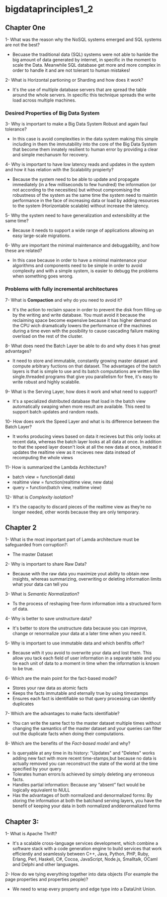 # bigdataprinciples1_2

## Chapter One

1- What was the reason why the NoSQL systems emerged and SQL systems are not the best?
* Becuase the traditional data (SQL) systems were not able to hanlde the big amount of data generated by internet, in specific in the moment to scale the Data. Meanwhile SQL database get more and more complex in order to handle it and are not tolerant to human mistakes!

2- What is Horizontal partioning or Sharding and how does it work? 
* It's the use of multiple database servers that are spread the table around the whole servers. In specific this technique spreads the write load across multiple machines. 

### Desired Properties of Big Data System

3- Why is important to make a Big Data System Robust and again faul tolerance?
* In this case is avoid complexities in the data system making this simple including in them the immutability into the core of the Big Data System that become them innately resilient to human error by providing a clear and simple mechanusm for recovery.

4- Why is important to have low latency reads and updates in the system and how it has relation with the Scalability propierty?
* Because the system need to be able to update and propagate immediately (in a few milliseconds to few hundred) the information (or not according to the necesities) but without compromising the robustness of the system as the same time the system need to maintin performance in the face of increasing data or load by adding resources to the system (Horizontable scalable) without increase the latency.

5- Why the system need to have generalization and extensibility at the same time? 
* Because it needs to support a wide range of applications allowing an easy large-scale migrations.

6- Why are important the minimal maintenance and debuggability, and how these are related?
* In this case because in order to have a minimal maintenance your algorithms and components need to be simple in order to avoid complexity and with a simple system, is easier to debugg the problems when something goes wrong. 

### Problems with fully incremental architectures

7- What is **Compaction** and why do you need to avoid it?
* It's the action to reclaim space in order to prevent the disk from filling up by the writing and write database. You must avoid it because the reclaiming space become expensive because it has higher demand on the CPU wich dramatically lowers the performance of the machines during a time even with the posibility to cause cascading failure making overload on the rest of the cluster.

8- What does need the Batch Layer be able to do and why does it has great advantages?
* It need to store and immutable, constantly growing master dataset and compute arbitrary fuctions on that dataset. The advantages of the batch layers is that is simple to use and its batch computations are written like single.threaded programs that give you parallelism for free, it's easy to write robust and highly scalablle.

9- What is the Serving Layer, how does it work and what need to support?
* It's a specialized distributed database that load in the batch view automatically swaping when more result are available. This need to support batch updates and random reads.

10- How does work the Speed Layer and what is its difference between the Batch Layer?
* It works producing views based on data it recieves but this only looks at recent data, whereas the batch layer looks at all data at once. In addition to that the speed layer doesn't look at all the new data at once, instead it updates the realtime view as it recieves new data instead of recomputing the whole views

11- How is summarized the Lambda Architecture?
* batch view = function(all data)
* realtime view = function(realtime view, new data)
* query = function(batch view, realtime view)

12- What is *Complexity isolation*?
* It's the capacity to discard  pieces  of  the  realtime  view  as  they’re  no  longer needed, other words because they are only temporary.

## Chapter 2

1- What is the most important part of Lamda architecture must be safeguarded from corruption?:
* The master Dataset

2- Why is important to share Raw Data?
* Because with the raw data you maximize yout ability to obtain new insights, whereas summarizing, overwriting or deleting information limits what your data can tell you

3- What is *Semantic Normalization*?
* Ts  the  process  of  reshaping  free-form information into a structured form of data.

4- Why is better to save unstructure data?
* It's better to store the unstructure data because you can improve, change or renormalize your data at a later time when you need it.

5- Why is important to use immutable data and which benifits offer?
* Because with it you avoid to overwrite your data and lost them. This allow you tack each field of user information in a separate table and you tie each unit of data to a moment in time when the information is known to be true.

6- Which are the main point for the fact-based model?
* Stores your raw data as atomic facts
* Keeps the facts immutable and eternally true by using timestamps 
* Ensures each fact is identifiable so that query processing can identify duplicates

7- Which are the advantages to make facts identifiable?
* You can write the same fact to the master dataset multiple times without changing the samantics of the master dataset and your queries can filter out the duplicate facts when doing their computations.

8- Which are the benefits of the *Fact-based model* and why?
* Is queryable at any time in its history: "Updates" and "Deletes" works adding new fact with more recent time-stamps,but because no data is actually removed you can reconstruct the state of the world at the time specified by your query
* Tolerates human errors:Is achieved by simply deleting any erroneous facts.
* Handles partial information: Because any  “absent”  fact  would  be  logically  equivalent  to  NULL
* Has the advantages of both normalized and denormalized forms: By storing the information at both the batchand serving layers, you have the benefit of keeping your data in both normalized anddenormalized forms


## Chapter 3:

1- What is Apache Thrift? 
* It's a scalable cross-language services development, which combine a software stack with a code generation engine to build services that work efficiently and seamlessly between C++, Java, Python, PHP, Ruby, Erlang, Perl, Haskell, C#, Cocoa, JavaScript, Node.js, Smalltalk, OCaml and Delphi and other languages.

2- How do we tying everything together into data objects (For example the page properties and properties people)?
* We need to wrap every property and edge type into a DataUnit Union.

